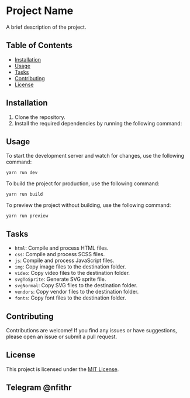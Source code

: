 # Project Name

A brief description of the project.

## Table of Contents

- [Installation](#installation)
- [Usage](#usage)
- [Tasks](#tasks)
- [Contributing](#contributing)
- [License](#license)

## Installation

1. Clone the repository.
2. Install the required dependencies by running the following command:

## Usage

To start the development server and watch for changes, use the following command:

```
yarn run dev
```

To build the project for production, use the following command:

```
yarn run build
```

To preview the project without building, use the following command:

```
yarn run preview
```

## Tasks

- `html`: Compile and process HTML files.
- `css`: Compile and process SCSS files.
- `js`: Compile and process JavaScript files.
- `img`: Copy image files to the destination folder.
- `video`: Copy video files to the destination folder.
- `svgToSprite`: Generate SVG sprite file.
- `svgNormal`: Copy SVG files to the destination folder.
- `vendors`: Copy vendor files to the destination folder.
- `fonts`: Copy font files to the destination folder.

## Contributing

Contributions are welcome! If you find any issues or have suggestions, please open an issue or submit a pull request.

## License

This project is licensed under the [MIT License](LICENSE).

## Telegram @nfithr
